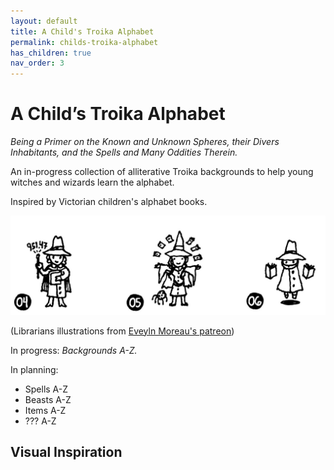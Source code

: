 ```yaml
---
layout: default
title: A Child's Troika Alphabet
permalink: childs-troika-alphabet
has_children: true
nav_order: 3
---
```


# A Child’s Troika Alphabet

*Being a Primer on the Known and Unknown Spheres, their Divers Inhabitants, and the Spells and Many Oddities Therein.* 

An in-progress collection of alliterative Troika backgrounds to help young witches and wizards learn the alphabet.

Inspired by Victorian children's alphabet books.

![Librarians by Evelyn Moreau](../img/librarian4.jpg)

(Librarians illustrations from [Eveyln Moreau's patreon](https://www.patreon.com/evlynmoreau/))

In progress: *Backgrounds A-Z.*

In planning: 

* Spells A-Z 
* Beasts A-Z
* Items A-Z
* ??? A-Z



## Visual Inspiration

<a data-pin-do="embedBoard" data-pin-board-width="400" data-pin-scale-height="240" data-pin-scale-width="80" href="https://www.pinterest.com/adamsgood/childs-troika-alphabet/"></a>

<script async defer src="//assets.pinterest.com/js/pinit.js"></script>